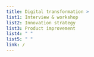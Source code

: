 ```yaml
---
title: Digital transformation >
list1: Interview & workshop
list2: Innovation strategy
list3: Product improvement
list4: " "
list5: " "
link: /
---
```

